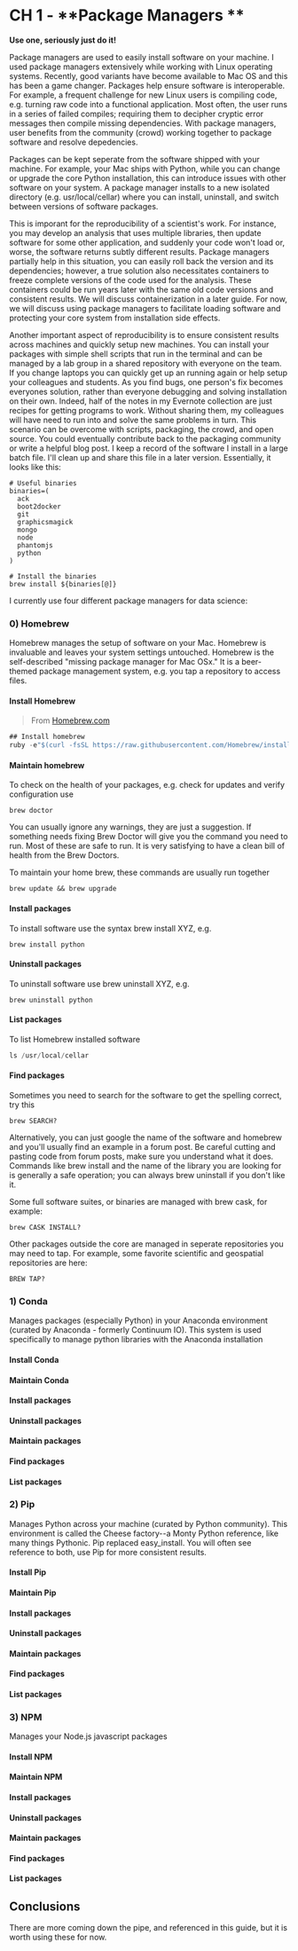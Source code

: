 # CH 1 - **Package Managers **

**Use one, seriously just do it!**

Package managers are used to easily install software on your machine. I used package managers extensively while working with Linux operating systems. Recently,  good variants have become available to Mac OS and this has been a game changer. Packages help ensure software is interoperable. For example, a frequent challenge for new Linux users is compiling code, e.g. turning raw code into a functional application. Most often, the user runs in a series of failed compiles; requiring them to decipher cryptic error messages then compile missing dependencies. With package managers, user benefits from the community \(crowd\) working together to package software and resolve depedencies.

Packages can be kept seperate from the software shipped with your machine. For example, your Mac ships with Python, while you can change or upgrade the core Python installation,  this can introduce issues with other software on your system. A package manager installs to a new isolated directory \(e.g. usr/local/cellar\) where you can install, uninstall, and switch between versions of software packages.

This is imporant for the reproducibility of a scientist's work. For instance, you may develop an analysis that uses multiple libraries, then update software for some other application, and suddenly your code won't load or, worse, the software returns subtly different results. Package managers partially help in this situation, you can easily roll back the version and its dependencies; however, a true solution also necessitates containers to freeze complete versions of the code used for the analysis. These containers could be run years later with the same old code versions and consistent results. We will discuss containerization in a later guide. For now, we will discuss using package managers to facilitate loading software and protecting your core system from installation side effects.

Another important aspect of reproducibility is to ensure consistent results across machines and quickly setup new machines. You can install your packages with simple shell scripts that run in the terminal and can be managed by a lab group in a shared repository with everyone on the team. If you change laptops you can quickly get up an running again or help setup your colleagues and students. As you find bugs, one person's fix becomes everyones solution, rather than everyone debugging and solving installation on their own. Indeed, half of the notes in my Evernote collection are just recipes for getting programs to work. Without sharing them, my colleagues will have need to run into and solve the same problems in turn. This scenario can be overcome  with scripts, packaging, the crowd, and open source. You could eventually contribute  back to the packaging community or write a helpful blog post. I keep a record of the software I install in a large batch file. I'll clean up and share this file in a later version. Essentially, it looks like this:

```
# Useful binaries
binaries=(
  ack
  boot2docker
  git
  graphicsmagick
  mongo
  node
  phantomjs
  python
)

# Install the binaries
brew install ${binaries[@]}
```

I currently use four different package managers for data science:

### 0\) **Homebrew**

Homebrew manages the setup of software on your Mac. Homebrew is invaluable and leaves your system settings untouched. Homebrew is the self-described "missing package manager for Mac OSx." It is a beer-themed package management system, e.g. you tap a repository to access files.

#### **Install Homebrew**

> From [Homebrew.com](https://homebrew.com)

```rust
## Install homebrew
ruby -e"$(curl -fsSL https://raw.githubusercontent.com/Homebrew/install/master/install\)"
```

#### Maintain homebrew

To check on the health of your packages, e.g. check for updates and verify configuration use

```
brew doctor
```

You can usually ignore any warnings, they are just a suggestion. If something needs fixing Brew Doctor will give you the command you need to run. Most of these are safe to run. It is very satisfying to have a clean bill of health from the Brew Doctors.

To maintain your home brew, these commands are usually run together

```
brew update && brew upgrade
```

#### Install packages

To install software use the syntax brew install XYZ, e.g.

```
brew install python
```

#### Uninstall packages

To uninstall software use brew uninstall XYZ, e.g.

```
brew uninstall python
```

#### List packages

To list Homebrew installed software

```rust
ls /usr/local/cellar
```

#### Find packages

Sometimes you need to search for the software to get the spelling correct, try this

```
brew SEARCH?
```

Alternatively, you can just google the name of the software and homebrew and you'll usually find an example in a forum post. Be careful cutting and pasting code from forum posts, make sure you understand what it does. Commands like brew install and the name of the library you are looking for is generally a safe operation; you can always brew uninstall if you don't like it.

Some full software suites, or binaries are managed with brew cask, for example:

```
brew CASK INSTALL?
```

Other packages outside the core are managed in seperate repositories you may need to tap. For example, some favorite scientific and geospatial repositories are here:

```
BREW TAP?
```

### 1\) **Conda**

Manages packages \(especially Python\) in your Anaconda environment \(curated by Anaconda - formerly Continuum IO\). This system is used specifically to manage python libraries with the Anaconda installation

#### Install Conda



#### Maintain Conda



#### Install packages



#### Uninstall packages



#### Maintain packages



#### Find packages



#### List packages



### 2\) **Pip**

Manages Python across your machine \(curated by Python community\). This environment is called the Cheese factory--a Monty Python reference, like many things Pythonic. Pip replaced easy\_install. You will often see reference to both, use Pip for more consistent results.

#### Install Pip



#### Maintain Pip



#### Install packages



#### Uninstall packages



#### Maintain packages



#### Find packages



#### List packages

### 3\) **NPM**

Manages your Node.js javascript packages

#### Install NPM



#### Maintain NPM



#### Install packages



#### Uninstall packages



#### Maintain packages



#### Find packages



#### List packages

## Conclusions

There are more coming down the pipe, and referenced in this guide, but it is worth using these for now.

